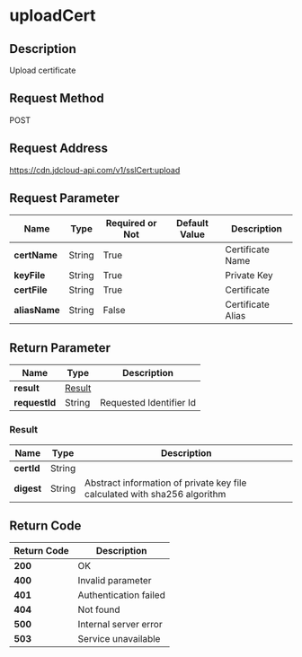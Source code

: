 # uploadCert


## Description
Upload certificate

## Request Method
POST

## Request Address
https://cdn.jdcloud-api.com/v1/sslCert:upload


## Request Parameter
|Name|Type|Required or Not|Default Value|Description|
|---|---|---|---|---|
|**certName**|String|True| |Certificate Name|
|**keyFile**|String|True| |Private Key|
|**certFile**|String|True| |Certificate|
|**aliasName**|String|False| |Certificate Alias|


## Return Parameter
|Name|Type|Description|
|---|---|---|
|**result**|[Result](#result)| |
|**requestId**|String|Requested Identifier Id|

### <div id="Result">Result</div>
|Name|Type|Description|
|---|---|---|
|**certId**|String| |
|**digest**|String|Abstract information of private key file calculated with sha256 algorithm|

## Return Code
|Return Code|Description|
|---|---|
|**200**|OK|
|**400**|Invalid parameter|
|**401**|Authentication failed|
|**404**|Not found|
|**500**|Internal server error|
|**503**|Service unavailable|
